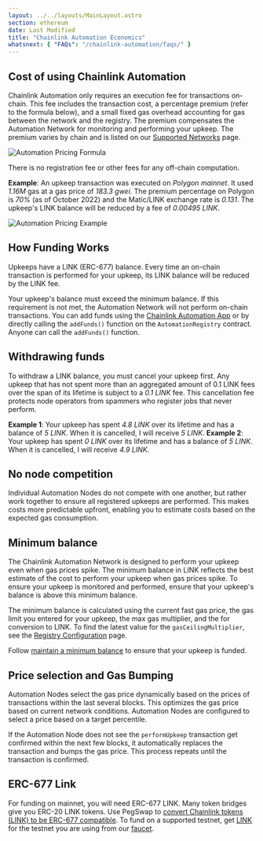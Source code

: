 ```yaml
---
layout: ../../layouts/MainLayout.astro
section: ethereum
date: Last Modified
title: "Chainlink Automation Economics"
whatsnext: { "FAQs": "/chainlink-automation/faqs/" }
---
```


## Cost of using Chainlink Automation

Chainlink Automation only requires an execution fee for transactions on-chain. This fee includes the transaction cost, a percentage premium (refer to the formula below), and a small fixed gas overhead accounting for gas between the network and the registry. The premium compensates the Automation Network for monitoring and performing your upkeep. The premium varies by chain and is listed on our [Supported Networks](/chainlink-automation/supported-networks/) page.

![Automation Pricing Formula](/images/automation/automation-pricing.png)

There is no registration fee or other fees for any off-chain computation.

**Example**: An upkeep transaction was executed on _Polygon mainnet_. It used _1.16M_ gas at a gas price of _183.3 gwei_. The premium percentage on Polygon is _70%_ (as of October 2022) and the Matic/LINK exchange rate is _0.131_. The upkeep's LINK balance will be reduced by a fee of _0.00495 LINK_.

![Automation Pricing Example](/images/automation/automation-pricing-example.png)

## How Funding Works

Upkeeps have a LINK (ERC-677) balance. Every time an on-chain transaction is performed for your upkeep, its LINK balance will be reduced by the LINK fee.

Your upkeep's balance must exceed the minimum balance. If this requirement is not met, the Automation Network will not perform on-chain transactions. You can add funds using the [Chainlink Automation App](https://automation.chain.link/) or by directly calling the `addFunds()` function on the `AutomationRegistry` contract. Anyone can call the `addFunds()` function.

## Withdrawing funds

To withdraw a LINK balance, you must cancel your upkeep first. Any upkeep that has not spent more than an aggregated amount of 0.1 LINK fees over the span of its lifetime is subject to a _0.1 LINK_ fee. This cancellation fee protects node operators from spammers who register jobs that never perform.

**Example 1**: Your upkeep has spent _4.8 LINK_ over its lifetime and has a balance of _5 LINK_. When it is cancelled, I will receive _5 LINK_.
**Example 2**: Your upkeep has spent _0 LINK_ over its lifetime and has a balance of _5 LINK_. When it is cancelled, I will receive _4.9 LINK_.

## No node competition

Individual Automation Nodes do not compete with one another, but rather work together to ensure all registered upkeeps are performed. This makes costs more predictable upfront, enabling you to estimate costs based on the expected gas consumption.

## Minimum balance

The Chainlink Automation Network is designed to perform your upkeep even when gas prices spike. The minimum balance in LINK reflects the best estimate of the cost to perform your upkeep when gas prices spike. To ensure your upkeep is monitored and performed, ensure that your upkeep's balance is above this minimum balance.

The minimum balance is calculated using the current fast gas price, the gas limit you entered for your upkeep, the max gas multiplier, and the for conversion to LINK. To find the latest value for the `gasCeilingMultiplier`, see the [Registry Configuration](/chainlink-automation/supported-networks/#configurations) page.

Follow [maintain a minimum balance](/chainlink-automation/manage-upkeeps/#maintain-a-minimum-balance) to ensure that your upkeep is funded.

## Price selection and Gas Bumping

Automation Nodes select the gas price dynamically based on the prices of transactions within the last several blocks. This optimizes the gas price based on current network conditions. Automation Nodes are configured to select a price based on a target percentile.

If the Automation Node does not see the `performUpkeep` transaction get confirmed within the next few blocks, it automatically replaces the transaction and bumps the gas price. This process repeats until the transaction is confirmed.

## ERC-677 Link

For funding on mainnet, you will need ERC-677 LINK. Many token bridges give you ERC-20 LINK tokens. Use PegSwap to [convert Chainlink tokens (LINK) to be ERC-677 compatible](https://pegswap.chain.link/). To fund on a supported testnet, get [LINK](/resources/link-token-contracts/) for the testnet you are using from our [faucet](https://faucets.chain.link/).
